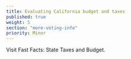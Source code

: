 ```yaml
---
title: Evaluating California budget and taxes
published: true
weight: 5
section: "more-voting-info"
priority: Minor
---
```

Visit Fast Facts: State Taxes and Budget.
